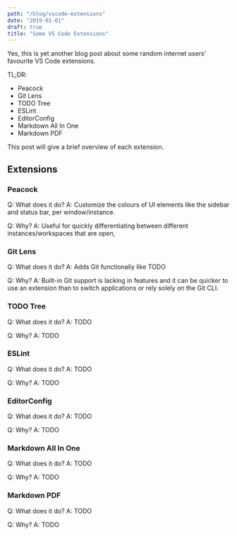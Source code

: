 ```yaml
---
path: "/blog/vscode-extensions"
date: "2019-01-01"
draft: true
title: "Some VS Code Extensions"
---
```


Yes, this is yet another blog post about some random internet users'
favourite VS Code extensions.

<!-- end -->

TL;DR:

* Peacock
* Git Lens
* TODO Tree
* ESLint
* EditorConfig
* Markdown All In One
* Markdown PDF

This post will give a brief overview of each extension.

## Extensions

### Peacock

Q: What does it do?
A: Customize the colours of UI elements like the sidebar and status bar, per window/instance.

Q: Why?
A: Useful for quickly differentiating between different instances/workspaces that are open,

### Git Lens

Q: What does it do?
A: Adds Git functionaliy like TODO

Q: Why?
A: Built-in Git support is lacking in features and it can be quicker to use an extension than to
switch applications or rely solely on the Git CLI.

### TODO Tree

Q: What does it do?
A: TODO

Q: Why?
A: TODO

### ESLint

Q: What does it do?
A: TODO

Q: Why?
A: TODO

### EditorConfig

Q: What does it do?
A: TODO

Q: Why?
A: TODO

### Markdown All In One

Q: What does it do?
A: TODO

Q: Why?
A: TODO

### Markdown PDF

Q: What does it do?
A: TODO

Q: Why?
A: TODO
